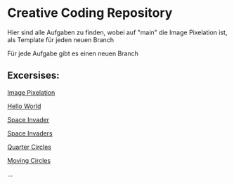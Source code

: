 # Creative Coding Repository

Hier sind alle Aufgaben zu finden, wobei auf "main" die Image Pixelation ist, als Template für jeden neuen Branch

Für jede Aufgabe gibt es einen neuen Branch

## Excersises:

[Image Pixelation](https://github.com/policebunny/template_cc)

[Hello World](https://github.com/policebunny/template_cc/tree/cc_helloworld)

[Space Invader](https://github.com/policebunny/template_cc/tree/cc_space-invader)

[Space Invaders](https://github.com/policebunny/template_cc/tree/cc_space-invaderSSS)

[Quarter Circles](https://github.com/policebunny/template_cc/tree/cc_quarter-circles)

[Moving Circles](https://github.com/policebunny/template_cc/tree/cc_moving-circles)

...
